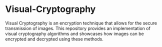 # Visual-Cryptography
Visual Cryptography is an encryption technique that allows for the secure transmission of images. This repository provides an implementation of visual cryptography algorithms and showcases how images can be encrypted and decrypted using these methods.
